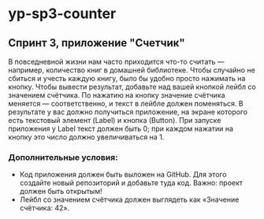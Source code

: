 # yp-sp3-counter
## Спринт 3, приложение "Счетчик"
В повседневной жизни нам часто приходится что-то считать — например, количество книг в домашней библиотеке. Чтобы случайно не сбиться и учесть каждую книгу, было бы удобно просто нажимать на кнопку.
Чтобы вывести результат, добавьте над вашей кнопкой лейбл со значением счётчика. По нажатию на кнопку значение счётчика меняется — соответственно, и текст в лейбле должен поменяться.
В результате у вас должно получиться приложение, на экране которого есть текстовый элемент (Label) и кнопка (Button). При запуске приложения у Label текст должен быть 0; при каждом нажатии на кнопку это число должно увеличиваться на 1.

### Дополнительные условия:
- Код приложения должен быть выложен на GitHub. Для этого создайте новый репозиторий и добавьте туда код. Важно: проект должен быть открытым!
- Лейбл со значением счётчика должен выглядеть как «Значение счётчика: 42».
